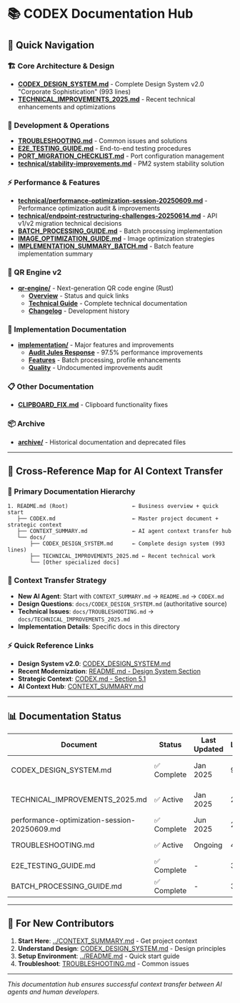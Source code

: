 # 📚 CODEX Documentation Hub

## 🎯 **Quick Navigation**

### **🏗️ Core Architecture & Design**
- **[CODEX_DESIGN_SYSTEM.md](./CODEX_DESIGN_SYSTEM.md)** - Complete Design System v2.0 "Corporate Sophistication" (993 lines)
- **[TECHNICAL_IMPROVEMENTS_2025.md](./TECHNICAL_IMPROVEMENTS_2025.md)** - Recent technical enhancements and optimizations

### **🔧 Development & Operations**
- **[TROUBLESHOOTING.md](./TROUBLESHOOTING.md)** - Common issues and solutions
- **[E2E_TESTING_GUIDE.md](./E2E_TESTING_GUIDE.md)** - End-to-end testing procedures
- **[PORT_MIGRATION_CHECKLIST.md](./PORT_MIGRATION_CHECKLIST.md)** - Port configuration management
- **[technical/stability-improvements.md](./technical/stability-improvements.md)** - PM2 system stability solution

### **⚡ Performance & Features**
- **[technical/performance-optimization-session-20250609.md](./technical/performance-optimization-session-20250609.md)** - Performance optimization audit & improvements
- **[technical/endpoint-restructuring-challenges-20250614.md](./technical/endpoint-restructuring-challenges-20250614.md)** - API v1/v2 migration technical decisions
- **[BATCH_PROCESSING_GUIDE.md](./BATCH_PROCESSING_GUIDE.md)** - Batch processing implementation
- **[IMAGE_OPTIMIZATION_GUIDE.md](./IMAGE_OPTIMIZATION_GUIDE.md)** - Image optimization strategies
- **[IMPLEMENTATION_SUMMARY_BATCH.md](./IMPLEMENTATION_SUMMARY_BATCH.md)** - Batch feature implementation summary

### **🚀 QR Engine v2**
- **[qr-engine/](./qr-engine/)** - Next-generation QR code engine (Rust)
  - **[Overview](./qr-engine/README.md)** - Status and quick links
  - **[Technical Guide](./qr-engine/technical-guide.md)** - Complete technical documentation
  - **[Changelog](./qr-engine/changelog.md)** - Development history

### **🚀 Implementation Documentation**
- **[implementation/](./implementation/)** - Major features and improvements
  - **[Audit Jules Response](./implementation/audit-jules/)** - 97.5% performance improvements
  - **[Features](./implementation/features/)** - Batch processing, profile enhancements
  - **[Quality](./implementation/quality/)** - Undocumented improvements audit

### **📋 Other Documentation**
- **[CLIPBOARD_FIX.md](./CLIPBOARD_FIX.md)** - Clipboard functionality fixes

### **📦 Archive**
- **[archive/](./archive/)** - Historical documentation and deprecated files

---

## 🔗 **Cross-Reference Map for AI Context Transfer**

### **📖 Primary Documentation Hierarchy**
```
1. README.md (Root)                    ← Business overview + quick start
   ├── CODEX.md                        ← Master project document + strategic context
   ├── CONTEXT_SUMMARY.md              ← AI agent context transfer hub
   └── docs/
       ├── CODEX_DESIGN_SYSTEM.md      ← Complete design system (993 lines)
       ├── TECHNICAL_IMPROVEMENTS_2025.md ← Recent technical work
       └── [Other specialized docs]
```

### **🎯 Context Transfer Strategy**
- **New AI Agent**: Start with `CONTEXT_SUMMARY.md` → `README.md` → `CODEX.md`
- **Design Questions**: `docs/CODEX_DESIGN_SYSTEM.md` (authoritative source)
- **Technical Issues**: `docs/TROUBLESHOOTING.md` → `docs/TECHNICAL_IMPROVEMENTS_2025.md`
- **Implementation Details**: Specific docs in this directory

### **⚡ Quick Reference Links**
- **Design System v2.0**: [CODEX_DESIGN_SYSTEM.md](./CODEX_DESIGN_SYSTEM.md#filosofía--principios)
- **Recent Modernization**: [README.md - Design System Section](../README.md#codex-design-system-v20-corporate-sophistication-new)
- **Strategic Context**: [CODEX.md - Section 5.1](../CODEX.md#design-system-v20-corporate-sophistication)
- **AI Context Hub**: [CONTEXT_SUMMARY.md](../CONTEXT_SUMMARY.md)

---

## 📊 **Documentation Status**

| Document | Status | Last Updated | Lines | Purpose |
|----------|--------|--------------|-------|---------|
| CODEX_DESIGN_SYSTEM.md | ✅ Complete | Jan 2025 | 993 | Design system authority |
| TECHNICAL_IMPROVEMENTS_2025.md | ✅ Active | Jan 2025 | 292 | Recent technical work |
| performance-optimization-session-20250609.md | ✅ Complete | Jun 2025 | 243 | Performance audit & fixes |
| TROUBLESHOOTING.md | ✅ Active | Ongoing | 470 | Issue resolution |
| E2E_TESTING_GUIDE.md | ✅ Complete | - | 356 | Testing procedures |
| BATCH_PROCESSING_GUIDE.md | ✅ Complete | - | 338 | Batch features |

---

## 🚀 **For New Contributors**

1. **Start Here**: [../CONTEXT_SUMMARY.md](../CONTEXT_SUMMARY.md) - Get project context
2. **Understand Design**: [CODEX_DESIGN_SYSTEM.md](./CODEX_DESIGN_SYSTEM.md) - Design principles
3. **Setup Environment**: [../README.md](../README.md) - Quick start guide
4. **Troubleshoot**: [TROUBLESHOOTING.md](./TROUBLESHOOTING.md) - Common issues

---

*This documentation hub ensures successful context transfer between AI agents and human developers.* 